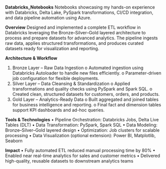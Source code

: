 **Databricks_Notebooks**
Notebooks showcasing my hands-on experience with Databricks, Delta Lake, PySpark transformations, CI/CD integration, and data pipeline automation using Azure.


**Overview**
Designed and implemented a complete ETL workflow in Databricks leveraging the Bronze–Silver–Gold layered architecture to process and prepare datasets for advanced analytics. The pipeline ingests raw data, applies structured transformations, and produces curated datasets ready for visualization and reporting.


**Architecture & Workflow**
1.	Bronze Layer – Raw Data Ingestion
o	Automated ingestion using Databricks Autoloader to handle new files efficiently.
o	Parameter-driven job configuration for flexible deployments.
2.	Silver Layer – Data Cleansing & Standardization
o	Applied transformations and quality checks using PySpark and Spark SQL.
o	Created clean, structured datasets for customers, orders, and products.
3.	Gold Layer – Analytics-Ready Data
o	Built aggregated and joined tables for business intelligence and reporting.
o	Final fact and dimension tables support KPI dashboards and ad-hoc queries.


**Tools & Technologies**
•	Pipeline Orchestration: Databricks Jobs, Delta Live Tables (DLT)
•	Data Transformation: PySpark, Spark SQL
•	Data Modeling: Bronze–Silver–Gold layered design
•	Optimization: Job clusters for scalable processing
•	Data Visualization (optional extension): Power BI, Matplotlib, Seaborn


**Impact**
•	Fully automated ETL reduced manual processing time by 80%
•	Enabled near real-time analytics for sales and customer metrics
•	Delivered high-quality, reusable datasets to downstream analytics teams

